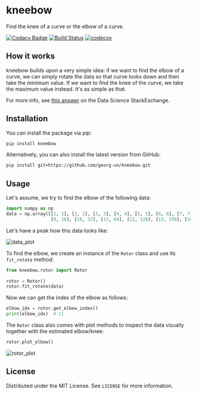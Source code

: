 # kneebow

Find the knee of a curve or the elbow of a curve.

[![Codacy Badge](https://api.codacy.com/project/badge/Grade/3baba89ac29b4a96bd990148deb36236)](https://www.codacy.com/app/georg-un/kneebow?utm_source=github.com&amp;utm_medium=referral&amp;utm_content=georg-un/kneebow&amp;utm_campaign=Badge_Grade)
[![Build Status](https://travis-ci.org/georg-un/kneebow.svg?branch=master)](https://travis-ci.org/georg-un/kneebow)
[![codecov](https://codecov.io/gh/georg-un/kneebow/branch/master/graph/badge.svg)](https://codecov.io/gh/georg-un/kneebow)

## How it works

kneebow builds upon a very simple idea: if we want to find the elbow of a curve, we can simply rotate the data so that curve looks down and then take the minimum value. If we want to find the knee of the curve, we take the maximum value instead. It's as simple as that.

For more info, see [this answer](https://datascience.stackexchange.com/a/57135/67412) on the Data Science StackExchange.

## Installation

You can install the package via pip:

```sh
pip install kneebow
```

Alternatively, you can also install the latest version from GitHub:

```sh
pip install git+https://github.com/georg-un/kneebow.git
```

## Usage

Let's assume, we try to find the elbow of the following data:

```python
import numpy as np
data = np.array([[1, 1], [2, 2], [3, 3], [4, 4], [5, 5], [6, 6], [7, 7], [8, 8],  # linear until (8,8)
                 [9, 16], [10, 32], [11, 64], [12, 128], [13, 256], [14, 512]])   # exponential afterwards
```
Let's have a peak how this data looks like:

![data_plot](https://raw.githubusercontent.com/georg-un/kneebow/master/assets/data_plot.png)

To find the elbow, we create an instance of the `Rotor` class and use its `fit_rotate` method:

```python
from kneebow.rotor import Rotor
 
rotor = Rotor()
rotor.fit_rotate(data)
```
Now we can get the index of the elbow as follows:
```python
elbow_idx = rotor.get_elbow_index()
print(elbow_idx)  # 11
```
The `Rotor` class also comes with plot methods to inspect the data visually together with the estimated elbow/knee:
```python
rotor.plot_elbow()
```
![rotor_plot](https://raw.githubusercontent.com/georg-un/kneebow/master/assets/rotor_plot.png)

<!-- LICENSE -->
## License

Distributed under the MIT License. See `LICENSE` for more information.